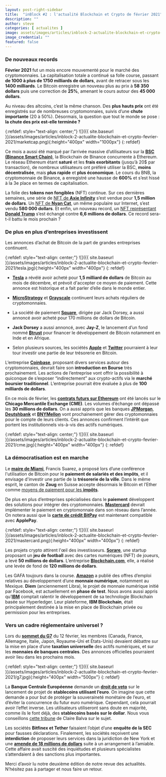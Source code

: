 ```yaml
---
layout: post-right-sidebar
title:  "inBlock #2 : l'actualité Blockchain et Crypto de février 2021"
description: ""
author: steve
categories: [ actualites ]
image: assets/images/articles/inblock-2-actualite-blockchain-et-crypto-fevrier-2021/1.png
image_credential: ""
featured: false
---
```


### De nouveaux records

**Février 2021** fut un mois encore mouvementé pour le marché des cryptomonnaies. La capitalisation totale a continué sa folle course, passant **de 1000 à plus de 1750 milliards de dollars**, avant de retracer sous les **1400 milliards**. Le Bitcoin enregistre un nouveau plus au prix à **58 350 dollars** puis une correction de **25%**, amenant le cours autour des **45 000 dollars**. 

Au niveau des altcoins, c’est la même chanson. Des **plus hauts prix** ont été enregistrés sur de nombreuses cryptomonnaies, suivis d’une **chute importante** (20 à 50%). Désormais, la question que tout le monde se pose : **la chute des prix est-elle terminée ?** 

{:refdef: style="text-align: center;"}
![]({{ site.baseurl }}/assets/images/articles/inblock-2-actualite-blockchain-et-crypto-fevrier-2021/marketcap.png){:height="400px" width="1000px"}
{: refdef}

Ce mois a aussi été marqué par l’arrivée massive d’utilisateurs sur la [**BSC (Binance Smart Chain)**](https://academy.binance.com/fr/articles/an-introduction-to-binance-smart-chain-bsc), la Blockchain de Binance concurrente à Ethereum. Le réseau Ethereum étant **saturé** et les **frais exorbitants** (jusqu’à 20$ par transaction), de nombreux utilisateurs ont préféré utiliser la BSC, **moins décentralisée**, mais **plus rapide** et **plus économique**. Le cours du BNB, la cryptomonnaie de Binance, a enregistré une hausse de **600%** et s’est hissé à la 3e place en termes de capitalisation.

La folie des **tokens non fongibles** (NFT) continue. Sur ces dernières semaines, une série de [NFT de **Axie Infinity**](https://www.coindesk.com/axie-infinity-virtual-land-record-eth-sale) s’est vendue pour **1,5 million de dollars**. Un [NFT de **Nyan Cat**](https://www.coindesk.com/nyan-cat-nft-ethereum-meme), un même populaire sur Internet, s’est vendu **580 000 dollars**. Et enfin, un nouveau record, un [NFT représentant **Donald Trump**](https://www.coindesk.com/nft-record-sale-ethereum-artwork-beeple) s’est échangé contre **6,6 millions de dollars**. Ce record sera-t-il battu le mois prochain ? 

### De plus en plus d’entreprises investissent

Les annonces d’achat de Bitcoin de la part de grandes entreprises continuent. 

{:refdef: style="text-align: center;"}
![]({{ site.baseurl }}/assets/images/articles/inblock-2-actualite-blockchain-et-crypto-fevrier-2021/tesla.jpg){:height="400px" width="400px"}
{: refdef}

- [**Tesla**]((https://www.coindesk.com/tesla-invests-1-5b-in-bitcoin-plans-to-accept-crypto-payments)) a révélé avoir acheté pour **1,5 milliard de dollars** de Bitcoin au mois de décembre, et prévoit d'accepter ce moyen de paiement. Cette annonce est historique et a fait parler d’elle dans le monde entier. 

- [**MicroStrategy**](https://www.coindesk.com/microstrategy-buys-billion-dollars-bitcoin) et [**Grayscale**](https://journalducoin.com/actualites/geant-wall-street-pas-arreter-bitcoin-ethereum-yearn-sushiswap-bientot-bourse/) continuent leurs achats réguliers de cryptomonnaies. 

- La société de paiement [**Square**](https://www.coindesk.com/square-announces-additional-170m-bitcoin-buy), dirigée par Jack Dorsey, a aussi annoncé avoir acheté pour 170 millions de dollars de Bitcoin. 

- **Jack Dorsey** a aussi annoncé, avec **Jay-Z**, le lancement d’un fond nommé [**₿trust**](https://www.coindesk.com/jack-dorsey-jay-z-put-500-bitcoin-into-trust-supporting-africa-and-india) pour financer le développement de Bitcoin notamment en Inde et en Afrique. 

- Selon plusieurs sources, les sociétés [**Apple**](https://www.coindesk.com/apple-crypto-exchange-rbc) et [**Twitter**](https://www.theblockcrypto.com/linked/94459/twitter-cfo-bitcoin-btc-balance-sheet-comments) pourraient à leur tour investir une partie de leur trésorerie en Bitcoin. 

L’entreprise [**Coinbase**](https://www.coindesk.com/coinbase-going-public), proposant divers services autour des cryptomonnaies, devrait faire son **introduction en Bourse** très prochainement. Les actions de l’entreprise vont offrir la possibilité à quiconque de s’exposer “indirectement” aux crypto-actifs via le **marché boursier traditionnel**. L’entreprise pourrait être évaluée à plus de **100 milliards de dollars**. 

En ce mois de février, les [**contrats futurs sur Ethereum**](https://www.cmegroup.com/trading/ether-futures.html) ont été lancés sur le **Chicago Mercantile Exchange (CME)**. Les volumes d’échange ont dépassé les **30 millions de dollars**. On a aussi appris que les banques [**JPMorgan**](https://www.bloomberg.com/news/articles/2021-02-13/morgan-stanley-may-bet-on-bitcoin-in-150-billion-investment-arm), [**Deutshbank**](https://www.coindesk.com/deutsche-bank-crypto-custody-prime-brokerage) et [**BNYMellon**](https://www.coindesk.com/bny-mellon-announces-crypto-custody-and-spies-integrated-services) vont prochainement gérer des cryptomonnaies pour le compte de leurs clients. Ces annonces confirment l’intérêt que portent les institutionnels vis-à-vis des actifs numériques. 

{:refdef: style="text-align: center;"}
![]({{ site.baseurl }}/assets/images/articles/inblock-2-actualite-blockchain-et-crypto-fevrier-2021/cme.jpg){:height="400px" width="400px"}
{: refdef}


### La démocratisation est en marche

Le [**maire de Miami**](https://www.capital.fr/economie-politique/a-miami-les-impots-se-paieront-peut-etre-en-bitcoins-1393304), Francis Suarez, a proposé lors d’une conférence l'utilisation de Bitcoin pour le **paiement de salariés et des impôts**, et il envisage d'investir une partie de la **trésorerie de la ville**. Dans le même esprit, le canton de **Zoug** en Suisse accepte désormais le Bitcoin et l’Ether comme [moyens de paiement pour les **impôts**](https://www.coindesk.com/switzerlands-crypto-valley-has-started-accepting-bitcoin-ether-for-tax-payments).

De plus en plus d’entreprises spécialisées dans le **paiement** développent des solutions pour intégrer des cryptomonnaies. [**Mastercard**](https://www.coindesk.com/mastercard-accepts-crypto-payments) devrait implémenter le paiement en cryptomonnaie dans son réseau dans l’année. On notera aussi que la [**carte de crédit BitPay**](https://www.coindesk.com/crypto-payments-provider-bitpay-adds-apple-pay-support) est maintenant compatible avec **ApplePay**.

{:refdef: style="text-align: center;"}
![]({{ site.baseurl }}/assets/images/articles/inblock-2-actualite-blockchain-et-crypto-fevrier-2021/mastercard.png){:height="400px" width="400px"}
{: refdef}

Les projets crypto attirent l'œil des investisseurs. [**Sorare**]((https://www.coindesk.com/benchmark-leads-50m-round-for-digital-soccer-collectibles-platform-sorare)), une startup proposant un **jeu de football** avec des cartes numériques (NFT) de joueurs, a levé **50 millions de dollars**. L’entreprise [**Blockchain.com**](https://www.coindesk.com/blockchain-com-raises-120-million), elle, a réalisé une levée de fond de **120 millions de dollars**.

Les GAFA toujours dans la course. [**Amazon**](https://www.coindesk.com/amazon-digital-currency-mexico) a publié des offres d’emploi relatives au développement d’une **monnaie numérique**, notamment au Mexique. **Diem** (anciennement Libra), le projet de monnaie numérique initié par Facebook, est actuellement en **phase de test**. Nous avons aussi appris qu’[**IBM**](https://www.coindesk.com/ibm-blockchain-revenue-misses-job-cuts-sources) comptait ralentir le développement de sa technologie Blockchain basée sur Hyperledger. Leur plateforme, **IBM Blockchain**, était principalement destinée à la mise en place de Blockchain privée ou permission pour les entreprises.

### Vers un cadre réglementaire universel ? 

Lors du [**sommet du G7**](https://www.reuters.com/article/us-g7-japan-aso/japan-finance-minister-g7-focus-on-emerging-market-debt-digital-taxation-and-digital-currency-idUSKBN2A900Z) du 12 février, les membres (Canada, France, Allemagne, Italie, Japon, Royaume-Uni et États-Unis) devaient débattre sur la mise en place d’une **taxation universelle** des actifs numériques, et sur les **monnaies de banques centrales**. Des annonces officielles pourraient avoir lieu dans les prochains mois. 

{:refdef: style="text-align: center;"}
![]({{ site.baseurl }}/assets/images/articles/inblock-2-actualite-blockchain-et-crypto-fevrier-2021/g7.jpg){:height="400px" width="500px"}
{: refdef}

La **Banque Centrale Européenne** demande un [**droit de veto**](https://www.coindesk.com/ecb-wants-to-be-able-to-veto-stablecoins-like-diem-in-the-eu) sur le lancement de projet de **stablecoins utilisant l’euro**. On imagine que cette demande a pour but de protéger la souveraineté monétaire de l’euro, et d’éviter la concurrence du futur euro numérique. Cependant, cela pourrait avoir l’effet inverse. Les utilisateurs utiliseront sans doute en majorité, comme ils le font déjà, des **stablecoins basés sur le dollar**. Nous vous conseillons [cette tribune](https://www.capital.fr/entreprises-marches/euro-numerique-leurope-va-t-elle-dans-le-mur-1382552) de Claire Balva sur le sujet.

Les sociétés **Bitfinex et Tether** faisaient l’objet d’une **enquête de la SEC** pour fausses déclarations. Finalement, les sociétés reçoivent une **interdiction** de proposer leurs services dans la juridiction de New York et une [**amende de 18 millions de dollars**](https://www.coindesk.com/ny-ags-850m-probe-of-bitfinex-tether-ends-in-an-18-5m-settlement) suite à un arrangement à l’amiable. Cette affaire avait suscité des inquiétudes et plusieurs spécialistes s’attendaient à des sanctions plus importantes.

Merci d’avoir lu notre deuxième édition de notre revue des actualités. N’hésitez pas à partager et nous faire un retour. 